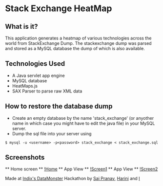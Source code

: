 Stack Exchange HeatMap
======================

What is it?
-----------
This application generates a heatmap of various technologies across the world from StackExchange Dump. The stackexchange dump was parsed and stored as a MySQL database the dump of which is also available. 

Technologies Used
----------------------
* A Java servlet app engine
* MySQL database
* HeatMaps.js
* SAX Parser to parse raw XML data 


How to restore the database dump
--------------------------------

* Create an empty database by the name 'stack_exchange' (or anyother name in which case you might have to edit the java file) in your MySQL server.
* Dump the sql file into your server using
```
$ mysql -u <username> -p<password> stack_exchange < stack_exchange.sql
```

Screenshots
-----------

** Home screen **
[!Home](images/screen.png)
** App View **
[!Screen1](images/screen1.png)
** App View **
[!Screen2](images/screen1.png)

Made at [Indix's DataMonster]("http://datamonster.in") Hackathon by [Sai Pranav]( "https://github.com/saipranav"), [Harini]("http://harinivc.in") and [I]("http://www.dwarak.in")
